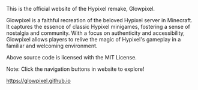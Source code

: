 This is the official website of the Hypixel remake, Glowpixel. 

Glowpixel is a faithful recreation of the beloved Hypixel server in Minecraft. It captures the essence of classic Hypixel minigames, fostering a sense of nostalgia and community. With a focus on authenticity and accessibility, Glowpixel allows players to relive the magic of Hypixel's gameplay in a familiar and welcoming environment.

Above source code is licensed with the MIT License.

Note: Click the navigation buttons in website to explore!

https://glowpixel.github.io
